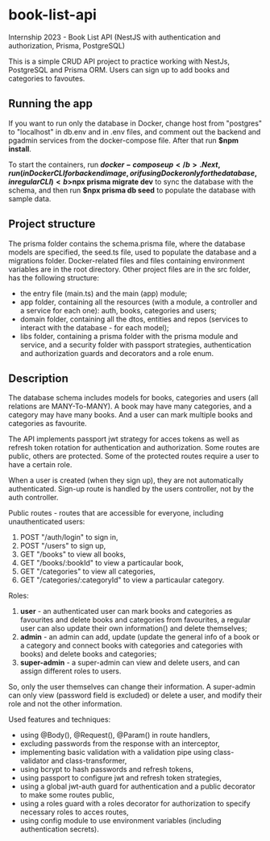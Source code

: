 # book-list-api
Internship 2023 - Book List API (NestJS with authentication and authorization, Prisma, PostgreSQL)

This is a simple CRUD API project to practice working with NestJs, PostgreSQL and Prisma ORM. Users can sign up to add books and categories to favoutes.

## Running the app

If you want to run only the database in Docker, change host from "postgres" to "localhost" in db.env and in .env files, and comment out the backend and pgadmin services from the docker-compose file. After that run <b>$npm install</b>.

To start the containers, run <b>$docker-compose up</b>. Next, run (in Docker CLI for backend image, or if using Docker only for the database, in regular CLI) <b>$npx prisma migrate dev</b> to sync the database with the schema, and then run <b>$npx prisma db seed</b> to populate the database with sample data.

## Project structure

The prisma folder contains the schema.prisma file, where the database models are specified, the seed.ts file, used to populate the database and a migrations folder. Docker-related files and files containing environment variables are in the root directory. Other project files are in the src folder, has the following structure:
- the entry file (main.ts) and the main (app) module;
- app folder, containing all the resources (with a module, a controller and a service for each one): auth, books, categories and users;
- domain folder, containing all the dtos, entities and repos (services to interact with the database - for each model);
- libs folder, containing a prisma folder with the prisma module and service, and a security folder with passport strategies, authentication and authorization guards and decorators and a role enum. 

## Description

The database schema includes models for books, categories and users (all relations are MANY-To-MANY). A book may have many categories, and a category may have many books. And a user can mark multiple books and categories as favourite. 

The API implements passport jwt strategy for acces tokens as well as refresh token rotation for authentication and authorization. Some routes are public, others are protected. Some of the protected routes require a user to have a certain role. 

When a user is created (when they sign up), they are not automatically authenticated. Sign-up route is handled by the users controller, not by the auth controller.

Public routes - routes that are accessible for everyone, including unauthenticated users:
1. POST "/auth/login" to sign in, 
2. POST "/users" to sign up, 
3. GET "/books" to view all books,
4. GET "/books/:bookId" to view a particaular book,
5. GET "/categories" to view all categories,
6. GET "/categories/:categoryId" to view a particaular category.

Roles:
1. <b>user</b> - an authenticated user can mark books and categories as favourites and delete books and categories from favourites, a regular user can also update their own information() and delete themselves;
2. <b>admin</b> - an admin can add, update (update the general info of a book or a category and connect books with categories and categories with books) and delete books and categories;
3. <b>super-admin</b> - a super-admin can view and delete users, and can assign different roles to users.

So, only the user themselves can change their information. A super-admin can only view (password field is excluded) or delete a user, and modify their role and not the other information.

Used features and techniques:
- using @Body(), @Request(), @Param() in route handlers,
- excluding passwords from the response with an interceptor,
- implementing basic validation with a validation pipe using class-validator and class-transformer,
- using bcrypt to hash passwords and refresh tokens,
- using passport to configure jwt and refresh token strategies,
- using a global jwt-auth guard for authentication and a public decorator to make some routes public,
- using a roles guard with a roles decorator for authorization to specify necessary roles to acces routes,
- using config module to use environment variables (including authentication secrets).